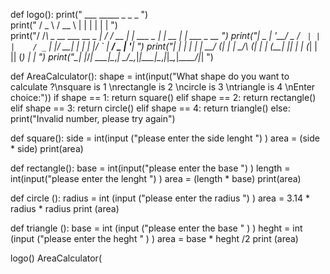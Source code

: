 def logo():
 print("  ___                   _____       _            _       _              ")           
 print(" / _ \                 /  __ \     | |          | |     | |             ")           
 print("/ /_\ \_ __ ___  __ _  | /  \/ __ _| | ___ _   _| | __ _| |_ ___  _ __  ")
 print("|  _  | '__/ _ \/ _` | | |    / _` | |/ __| | | | |/ _` | __/ _ \| '__| ")
 print("| | | | | |  __/ (_| | | \__/\ (_| | | (__| |_| | | (_| | || (_) | |    ")
 print("\_| |_/_|  \___|\__,_|  \____/\__,_|_|\___|\__,_|_|\__,_|\__\___/|_|    ")
                                                                        
                                                                        
                                                                                             
def AreaCalculator():
  shape = int(input("What shape do you want to calculate ?\nsquare is 1 \nrectangle is 2 \ncircle is 3 \ntriangle is 4 \nEnter choice:"))
  if shape == 1:
    return square()
  elif shape == 2:
    return rectangle()
  elif shape == 3:
    return circle()
  elif shape == 4:
    return triangle()
  else:
    print("Invalid number, please try again")


def square():
    side = int(input ("please enter the side lenght ") )
    area = (side * side)
    print(area)


def rectangle():
    base = int(input("please enter the base ") )
    length = int(input("please enter the lenght ") )
    area = (length * base)
    print(area)
 

def circle ():
    radius = int (input ("please enter the radius ") )
    area = 3.14 * radius * radius
    print (area)

    
def triangle ():
    base = int (input ("please enter the base " ) )
    heght = int (input ("please enter the heght " ) )
    area = base * heght /2
    print (area)

logo()
AreaCalculator(
